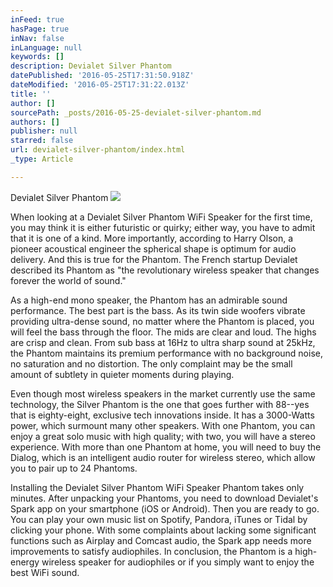 ```yaml
---
inFeed: true
hasPage: true
inNav: false
inLanguage: null
keywords: []
description: Devialet Silver Phantom
datePublished: '2016-05-25T17:31:50.918Z'
dateModified: '2016-05-25T17:31:22.013Z'
title: ''
author: []
sourcePath: _posts/2016-05-25-devialet-silver-phantom.md
authors: []
publisher: null
starred: false
url: devialet-silver-phantom/index.html
_type: Article

---
```

Devialet Silver Phantom
![](https://the-grid-user-content.s3-us-west-2.amazonaws.com/eefa8ca0-2264-4ac9-8e55-975136bfecb0.jpg)

When looking at a Devialet Silver Phantom WiFi Speaker for the first time, you may think it is either futuristic or quirky; either way, you have to admit that it is one of a kind. More importantly, according to Harry Olson, a pioneer acoustical engineer the spherical shape is optimum for audio delivery. And this is true for the Phantom. The French startup Devialet described its Phantom as "the revolutionary wireless speaker that changes forever the world of sound." 

As a high-end mono speaker, the Phantom has an admirable sound performance. The best part is the bass. As its twin side woofers vibrate providing ultra-dense sound, no matter where the Phantom is placed, you will feel the bass through the floor. The mids are clear and loud. The highs are crisp and clean. From sub bass at 16Hz to ultra sharp sound at 25kHz, the Phantom maintains its premium performance with no background noise, no saturation and no distortion. The only complaint may be the small amount of subtlety in quieter moments during playing.

Even though most wireless speakers in the market currently use the same technology, the Silver Phantom is the one that goes further with 88--yes that is eighty-eight, exclusive tech innovations inside. It has a 3000-Watts power, which surmount many other speakers. With one Phantom, you can enjoy a great solo music with high quality; with two, you will have a stereo experience. With more than one Phantom at home, you will need to buy the Dialog, which is an intelligent audio router for wireless stereo, which allow you to pair up to 24 Phantoms.

Installing the Devialet Silver Phantom WiFi Speaker Phantom takes only minutes. After unpacking your Phantoms, you need to download Devialet's Spark app on your smartphone (iOS or Android). Then you are ready to go. You can play your own music list on Spotify, Pandora, iTunes or Tidal by clicking your phone. With some complaints about lacking some significant functions such as Airplay and Comcast audio, the Spark app needs more improvements to satisfy audiophiles. In conclusion, the Phantom is a high-energy wireless speaker for audiophiles or if you simply want to enjoy the best WiFi sound.
